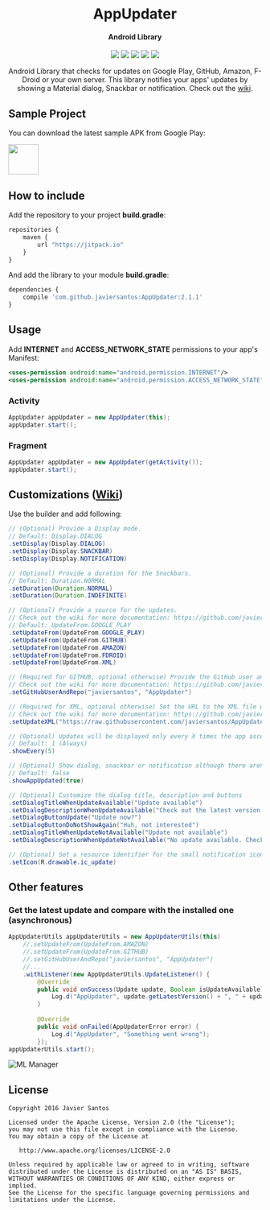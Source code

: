 <h1 align="center">AppUpdater</h1>
<h4 align="center">Android Library</h4>

<p align="center">
  <a target="_blank" href="https://android-arsenal.com/api?level=8"><img src="https://img.shields.io/badge/API-8%2B-orange.svg"></a>
  <a target="_blank" href="https://travis-ci.org/javiersantos/AppUpdater"><img src="https://travis-ci.org/javiersantos/AppUpdater.svg?branch=master"></a>
  <a target="_blank" href="http://android-arsenal.com/details/1/3094"><img src="https://img.shields.io/badge/Android%20Arsenal-AppUpdater-blue.svg"></a>
  <a target="_blank" href="https://www.paypal.me/javiersantos" title="Donate using PayPal"><img src="https://img.shields.io/badge/paypal-donate-yellow.svg" /></a>
  <a target="_blank" href="http://patreon.com/javiersantos" title="Donate using Patreon"><img src="https://img.shields.io/badge/patreon-donate-yellow.svg" /></a>
</p>

<p align="center">Android Library that checks for updates on Google Play, GitHub, Amazon, F-Droid or your own server. This library notifies your apps' updates by showing a Material dialog, Snackbar or notification. Check out the <a href="https://github.com/javiersantos/AppUpdater/wiki">wiki</a>.</p>

## Sample Project
You can download the latest sample APK from Google Play:

<a target="_blank" href="https://play.google.com/store/apps/details?id=com.github.javiersantos.appupdater.demo"><img src="https://play.google.com/intl/en_us/badges/images/generic/en-play-badge.png" height="60"></a>

## How to include
Add the repository to your project **build.gradle**:
```Javascript
repositories {
    maven {
        url "https://jitpack.io"
    }
}
```

And add the library to your module **build.gradle**:
```Javascript
dependencies {
    compile 'com.github.javiersantos:AppUpdater:2.1.1'
}
```

## Usage
Add **INTERNET** and **ACCESS_NETWORK_STATE** permissions to your app's Manifest:
```xml
<uses-permission android:name="android.permission.INTERNET"/>
<uses-permission android:name="android.permission.ACCESS_NETWORK_STATE"/>
```

### Activity
```Java
AppUpdater appUpdater = new AppUpdater(this);
appUpdater.start();
```

### Fragment
```Java
AppUpdater appUpdater = new AppUpdater(getActivity());
appUpdater.start();
```

## Customizations ([Wiki](https://github.com/javiersantos/AppUpdater/wiki))

Use the builder and add following:
```Java
// (Optional) Provide a Display mode.
// Default: Display.DIALOG
.setDisplay(Display.DIALOG)
.setDisplay(Display.SNACKBAR)
.setDisplay(Display.NOTIFICATION)
```

```Java
// (Optional) Provide a duration for the Snackbars. 
// Default: Duration.NORMAL
.setDuration(Duration.NORMAL)
.setDuration(Duration.INDEFINITE)
```

```Java
// (Optional) Provide a source for the updates.
// Check out the wiki for more documentation: https://github.com/javiersantos/AppUpdater/wiki
// Default: UpdateFrom.GOOGLE_PLAY
.setUpdateFrom(UpdateFrom.GOOGLE_PLAY)
.setUpdateFrom(UpdateFrom.GITHUB)
.setUpdateFrom(UpdateFrom.AMAZON)
.setUpdateFrom(UpdateFrom.FDROID)
.setUpdateFrom(UpdateFrom.XML)
```

```Java
// (Required for GITHUB, optional otherwise) Provide the GitHub user and repo where releases are available.
// Check out the wiki for more documentation: https://github.com/javiersantos/AppUpdater/wiki/UpdateFrom.GITHUB
.setGitHubUserAndRepo("javiersantos", "AppUpdater")
```

```Java
// (Required for XML, optional otherwise) Set the URL to the XML file with the latest version info.
// Check out the wiki for more documentation: https://github.com/javiersantos/AppUpdater/wiki/UpdateFrom.XML
.setUpdateXML("https://raw.githubusercontent.com/javiersantos/AppUpdater/master/app/update-changelog.xml")
```

```Java
// (Optional) Updates will be displayed only every X times the app ascertains that a new update is available. 
// Default: 1 (Always)
.showEvery(5)
```

```Java
// (Optional) Show dialog, snackbar or notification although there aren't updates. 
// Default: false
.showAppUpdated(true)
```

```Java
// (Optional) Customize the dialog title, description and buttons
.setDialogTitleWhenUpdateAvailable("Update available")
.setDialogDescriptionWhenUpdateAvailable("Check out the latest version available of my app!")
.setDialogButtonUpdate("Update now?")
.setDialogButtonDoNotShowAgain("Huh, not interested")
.setDialogTitleWhenUpdateNotAvailable("Update not available")
.setDialogDescriptionWhenUpdateNotAvailable("No update available. Check for updates again later!")
```

```Java
// (Optional) Set a resource identifier for the small notification icon 
.setIcon(R.drawable.ic_update)
```

## Other features
### Get the latest update and compare with the installed one (asynchronous)
```Java
AppUpdaterUtils appUpdaterUtils = new AppUpdaterUtils(this)
    //.setUpdateFrom(UpdateFrom.AMAZON)
    //.setUpdateFrom(UpdateFrom.GITHUB)
    //.setGitHubUserAndRepo("javiersantos", "AppUpdater")
    //...
    .withListener(new AppUpdaterUtils.UpdateListener() {
        @Override
        public void onSuccess(Update update, Boolean isUpdateAvailable) {
            Log.d("AppUpdater", update.getLatestVersion() + ", " + update.getUrlToDownload() + ", " + Boolean.toString(isUpdateAvailable));
        }
        
        @Override
        public void onFailed(AppUpdaterError error) {
            Log.d("AppUpdater", "Something went wrong");
        });
appUpdaterUtils.start();
```

![ML Manager](https://raw.githubusercontent.com/javiersantos/AppUpdater/master/Screenshots/banner.png)

## License
	Copyright 2016 Javier Santos
	
	Licensed under the Apache License, Version 2.0 (the "License");
	you may not use this file except in compliance with the License.
	You may obtain a copy of the License at
	
	   http://www.apache.org/licenses/LICENSE-2.0
	
	Unless required by applicable law or agreed to in writing, software
	distributed under the License is distributed on an "AS IS" BASIS,
	WITHOUT WARRANTIES OR CONDITIONS OF ANY KIND, either express or implied.
	See the License for the specific language governing permissions and
	limitations under the License.
